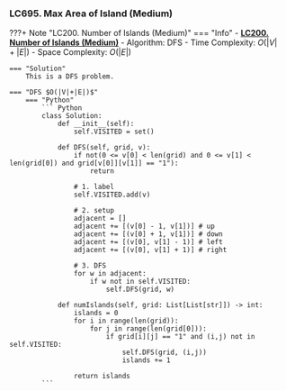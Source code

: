 ### LC695. Max Area of Island (Medium)
???+ Note "LC200. Number of Islands (Medium)"
    === "Info"
        - **<a href="https://leetcode-cn.com/problems/number-of-islands/" target="_blank">LC200. Number of Islands (Medium)</a>**
        - Algorithm: DFS
        - Time Complexity: $O(|V| + |E|)$
        - Space Complexity: $O(|E|)$
        
    === "Solution"
        This is a DFS problem.

    === "DFS $O(|V|+|E|)$"
        === "Python"
            ``` Python                               
            class Solution:
                def __init__(self):
                    self.VISITED = set()

                def DFS(self, grid, v):
                    if not(0 <= v[0] < len(grid) and 0 <= v[1] < len(grid[0]) and grid[v[0]][v[1]] == "1"):
                        return

                    # 1. label
                    self.VISITED.add(v)        

                    # 2. setup
                    adjacent = []
                    adjacent += [(v[0] - 1, v[1])] # up
                    adjacent += [(v[0] + 1, v[1])] # down
                    adjacent += [(v[0], v[1] - 1)] # left
                    adjacent += [(v[0], v[1] + 1)] # right

                    # 3. DFS
                    for w in adjacent:
                        if w not in self.VISITED:                
                            self.DFS(grid, w)

                def numIslands(self, grid: List[List[str]]) -> int:
                    islands = 0
                    for i in range(len(grid)):
                        for j in range(len(grid[0])):
                            if grid[i][j] == "1" and (i,j) not in self.VISITED:
                                self.DFS(grid, (i,j))
                                islands += 1

                    return islands
            ```   